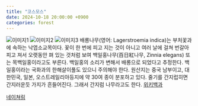 ```yaml
---
title: "코스모스"
date: 2024-10-18 20:00:00 +0900
categories: forest
---
```


![이미지1](https://dnwm9zq2dr65n.cloudfront.net/production/observation/2024/07/03/res/ios_49641_0_07031541206420_res_IMG_2938.jpg)
![이미지2](https://dnwm9zq2dr65n.cloudfront.net/production/observation/2024/07/03/res/ios_49641_1_07031541206420_res_IMG_2937.jpg)
![이미지3](https://dnwm9zq2dr65n.cloudfront.net/production/observation/2024/07/03/res/ios_49641_2_07031541206420_res_IMG_2936.jpg)
배롱나무(영어: Lagerstroemia indica)는 부처꽃과에 속하는 낙엽소교목이다. 꽃이 한 번에 피고 지는 것이 아니고 여러 날에 걸쳐 번갈아 피고 져서 오랫동안 펴 있는 것처럼 보여 백일홍나무(百日紅나무, Zinnia elegans) 또는 목백일홍이라고도 부른다. 백일홍의 소리가 변해서 배롱으로 되었다고 추정한다. 백일홍이라는 국화과의 한해살이풀도 있으니 주의해야 한다. 원산지는 중국 남부이고, 대한민국, 일본, 오스트레일리아등지에 약 30여 종이 분포하고 있다. 줄기를 간지럽히면 간지러운듯 가지가 흔들어진다. 그래서 간지럼 나무라고도 한다. [위키백과](https://ko.wikipedia.org/wiki/배롱나무)

[네이쳐링](https://www.naturing.net/o/2146037?user_seq=49641)